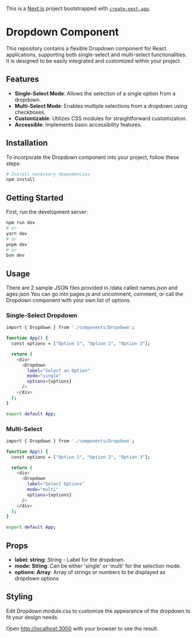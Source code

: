 This is a [Next.js](https://nextjs.org/) project bootstrapped with [`create-next-app`](https://github.com/vercel/next.js/tree/canary/packages/create-next-app).

# Dropdown Component

This repository contains a flexible Dropdown component for React applications, supporting both single-select and multi-select functionalities. It is designed to be easily integrated and customized within your project.

## Features

- **Single-Select Mode**: Allows the selection of a single option from a dropdown.
- **Multi-Select Mode**: Enables multiple selections from a dropdown using checkboxes.
- **Customizable**: Utilizes CSS modules for straightforward customization.
- **Accessible**: Implements basic accessibility features.

## Installation

To incorporate the Dropdown component into your project, follow these steps:

```bash
# Install necessary dependencies
npm install
```

## Getting Started

First, run the development server:

```bash
npm run dev
# or
yarn dev
# or
pnpm dev
# or
bun dev
```

## Usage

There are 2 sample JSON files provided in /data called names.json and ages.json
You can go into pages.js and uncomment, comment, or call the Dropdown component with your own list of options.

### Single-Select Dropdown

```bash
import { Dropdown } from './components/Dropdown';

function App() {
  const options = ["Option 1", "Option 2", "Option 3"];

  return (
    <div>
      <Dropdown
        label="Select an Option"
        mode="single"
        options={options}
      />
    </div>
  );
}

export default App;
```

### Multi-Select

```bash
import { Dropdown } from './components/Dropdown';

function App() {
  const options = ["Option 1", "Option 2", "Option 3"];

  return (
    <div>
      <Dropdown
        label="Select Options"
        mode="multi"
        options={options}
      />
    </div>
  );
}

export default App;
```

## Props

- **label: string**: String - Label for the dropdown.
- **mode: String**: Can be either 'single' or 'multi' for the selection mode.
- **options: Array**: Array of strings or numbers to be displayed as dropdown options

## Styling

Edit Dropdown.module.css to customize the appearance of the dropdown to fit your design needs.

Open [http://localhost:3000](http://localhost:3000) with your browser to see the result.
